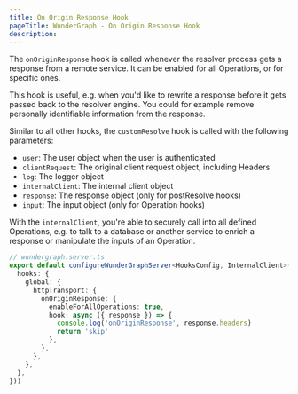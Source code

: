 ```yaml
---
title: On Origin Response Hook
pageTitle: WunderGraph - On Origin Response Hook
description:
---
```


The `onOriginResponse` hook is called whenever the resolver process gets a response from a remote service.
It can be enabled for all Operations, or for specific ones.

This hook is useful, e.g. when you'd like to rewrite a response before it gets passed back to the resolver engine.
You could for example remove personally identifiable information from the response.

Similar to all other hooks,
the `customResolve` hook is called with the following parameters:

- `user`: The user object when the user is authenticated
- `clientRequest`: The original client request object, including Headers
- `log`: The logger object
- `internalClient`: The internal client object
- `response`: The response object (only for postResolve hooks)
- `input`: The input object (only for Operation hooks)

With the `internalClient`,
you're able to securely call into all defined Operations,
e.g. to talk to a database or another service to enrich a response or manipulate the inputs of an Operation.

```typescript
// wundergraph.server.ts
export default configureWunderGraphServer<HooksConfig, InternalClient>(() => ({
  hooks: {
    global: {
      httpTransport: {
        onOriginResponse: {
          enableForAllOperations: true,
          hook: async ({ response }) => {
            console.log('onOriginResponse', response.headers)
            return 'skip'
          },
        },
      },
    },
  },
}))
```
